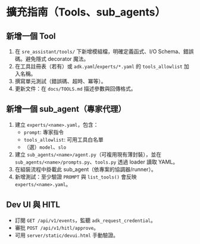 # 擴充指南（Tools、sub_agents）

## 新增一個 Tool
1. 在 `sre_assistant/tools/` 下新增模組檔，明確定義函式、I/O Schema、錯誤碼。避免隱式 decorator 魔法。
2. 在工具註冊表（若有）或 `adk.yaml`/`experts/*.yaml` 的 `tools_allowlist` 加入名稱。
3. 撰寫單元測試（錯誤碼、超時、冪等）。
4. 更新文件：在 `docs/TOOLS.md` 描述參數與回傳格式。

## 新增一個 sub_agent（專家代理）
1. 建立 `experts/<name>.yaml`，包含：
   - `prompt`: 專家指令
   - `tools_allowlist`: 可用工具白名單
   - （選）`model`、`slo`
2. 建立 `sub_agents/<name>/agent.py`（可複用現有薄封裝），並在 `sub_agents/<name>/prompts.py`、`tools.py` 透過 loader 讀取 YAML。
3. 在組裝流程中掛載此 sub_agent（依專案的協調器/runner）。
4. 新增測試：至少驗證 `PROMPT` 與 `list_tools()` 會反映 `experts/<name>.yaml`。

## Dev UI 與 HITL
- 訂閱 `GET /api/v1/events`，監聽 `adk_request_credential`。
- 審批 `POST /api/v1/hitl/approve`。
- 可用 `server/static/devui.html` 手動驗證。
